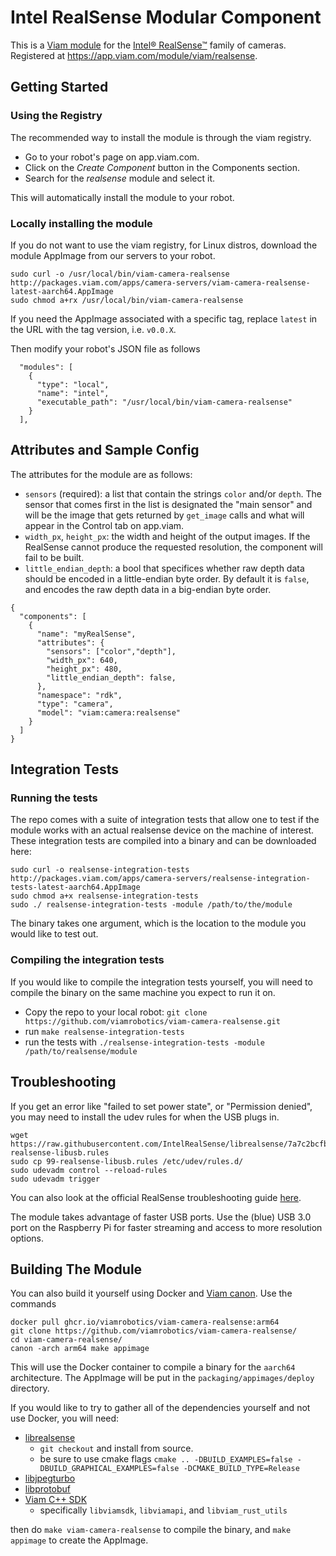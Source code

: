# Intel RealSense Modular Component

This is a [Viam module](https://docs.viam.com/manage/configuration/#modules) for the [Intel® RealSense™](https://github.com/IntelRealSense/librealsense) family of cameras. Registered at https://app.viam.com/module/viam/realsense.

## Getting Started

### Using the Registry

The recommended way to install the module is through the viam registry.

- Go to your robot's page on app.viam.com.
- Click on the *Create Component* button in the Components section.
- Search for the *realsense* module and select it. 

This will automatically install the module to your robot.


### Locally installing the module

If you do not want to use the viam registry, for Linux distros, download the module AppImage from our servers to your robot.

```
sudo curl -o /usr/local/bin/viam-camera-realsense http://packages.viam.com/apps/camera-servers/viam-camera-realsense-latest-aarch64.AppImage
sudo chmod a+rx /usr/local/bin/viam-camera-realsense
```

If you need the AppImage associated with a specific tag, replace `latest` in the URL with the tag version, i.e. `v0.0.X`.

Then modify your robot's JSON file as follows

```
  "modules": [
    {
      "type": "local",
      "name": "intel",
      "executable_path": "/usr/local/bin/viam-camera-realsense"
    }
  ],
```

## Attributes and Sample Config

The attributes for the module are as follows:
- `sensors` (required): a list that contain the strings `color` and/or `depth`. The sensor that comes first in the list is designated the "main sensor" and will be the image that gets returned by `get_image` calls and what will appear in the Control tab on app.viam.
- `width_px`, `height_px`: the width and height of the output images. If the RealSense cannot produce the requested resolution, the component will fail to be built.
- `little_endian_depth`: a bool that specifices whether raw depth data should be encoded in a little-endian byte order. By default it is `false`, and encodes the raw depth data in a big-endian byte order.
```
{
  "components": [
    {
      "name": "myRealSense",
      "attributes": {
        "sensors": ["color","depth"],
        "width_px": 640,
        "height_px": 480,
        "little_endian_depth": false,
      },
      "namespace": "rdk",
      "type": "camera",
      "model": "viam:camera:realsense"
    }
  ]
}
```
## Integration Tests

### Running the tests
The repo comes with a suite of integration tests that allow one to test if the module works with an actual realsense device on the machine of interest. These integration tests are compiled into a binary and can be downloaded here:

```
sudo curl -o realsense-integration-tests http://packages.viam.com/apps/camera-servers/realsense-integration-tests-latest-aarch64.AppImage
sudo chmod a+x realsense-integration-tests
sudo ./ realsense-integration-tests -module /path/to/the/module
```

The binary takes one argument, which is the location to the module you would like to test out. 

### Compiling the integration tests

If you would like to compile the integration tests yourself, you will need to compile the binary on the same machine you expect to run it on.

- Copy the repo to your local robot: `git clone https://github.com/viamrobotics/viam-camera-realsense.git`
- run `make realsense-integration-tests`
- run the tests with `./realsense-integration-tests -module /path/to/realsense/module`

## Troubleshooting

If you get an error like "failed to set power state", or "Permission denied", you may need to install the udev rules for when the USB plugs in. 

```
wget https://raw.githubusercontent.com/IntelRealSense/librealsense/7a7c2bcfbc03d45154ad63fa76b221b2bb9d228f/config/99-realsense-libusb.rules
sudo cp 99-realsense-libusb.rules /etc/udev/rules.d/ 
sudo udevadm control --reload-rules 
sudo udevadm trigger
```

You can also look at the official RealSense troubleshooting guide [here](https://github.com/IntelRealSense/librealsense/wiki/Troubleshooting-Q%26A#q-i-ran-the-udev-rules-script-but-linux-still-get-permission-denied).

The module takes advantage of faster USB ports. Use the (blue) USB 3.0 port on the Raspberry Pi for faster streaming and access to more resolution options.

## Building The Module

You can also build it yourself using Docker and [Viam canon](https://github.com/viamrobotics/canon). 
Use the commands

```
docker pull ghcr.io/viamrobotics/viam-camera-realsense:arm64
git clone https://github.com/viamrobotics/viam-camera-realsense/
cd viam-camera-realsense/
canon -arch arm64 make appimage
```

This will use the Docker container to compile a binary for the `aarch64` architecture. The AppImage will be put in the `packaging/appimages/deploy` directory.

If you would like to try to gather all of the dependencies yourself and not use Docker, you will need:

- [librealsense](https://github.com/IntelRealSense/librealsense)
  - `git checkout` and install from source. 
  - be sure to use cmake flags `cmake .. -DBUILD_EXAMPLES=false -DBUILD_GRAPHICAL_EXAMPLES=false -DCMAKE_BUILD_TYPE=Release`
- [libjpegturbo](https://github.com/libjpeg-turbo/libjpeg-turbo)
- [libprotobuf](https://github.com/protocolbuffers/protobuf)
- [Viam C++ SDK](https://github.com/viamrobotics/viam-cpp-sdk/)
  - specifically `libviamsdk`, `libviamapi`, and `libviam_rust_utils`

then do `make viam-camera-realsense` to compile the binary, and `make appimage` to create the AppImage.


